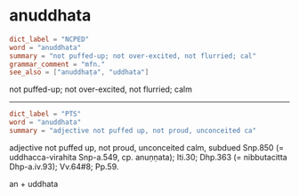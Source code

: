 # anuddhata

``` toml
dict_label = "NCPED"
word = "anuddhata"
summary = "not puffed-up; not over-excited, not flurried; cal"
grammar_comment = "mfn."
see_also = ["anuddhaṭa", "uddhata"]
```

not puffed\-up; not over\-excited, not flurried; calm

--------------------

``` toml
dict_label = "PTS"
word = "anuddhata"
summary = "adjective not puffed up, not proud, unconceited ca"
```

adjective not puffed up, not proud, unconceited calm, subdued Snp.850 (= uddhacca\-virahita Snp\-a.549, cp. anuṇṇata); Iti.30; Dhp.363 (= nibbutacitta Dhp\-a.iv.93); Vv.64#8; Pp.59.

an \+ uddhata

